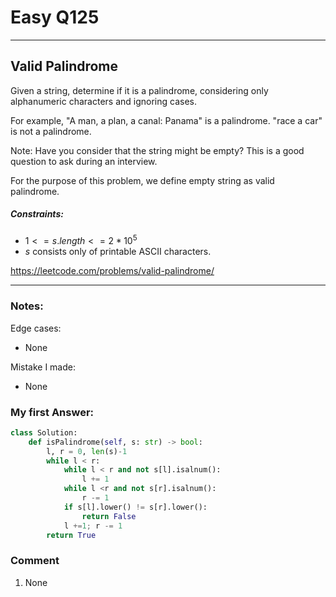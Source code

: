 # Easy Q125

------------------------------
## Valid Palindrome

Given a string, determine if it is a palindrome, considering only alphanumeric characters and ignoring cases.



For example,
"A man, a plan, a canal: Panama" is a palindrome.
"race a car" is not a palindrome.



Note:
Have you consider that the string might be empty? This is a good question to ask during an interview.

For the purpose of this problem, we define empty string as valid palindrome.

##### Constraints:
* $1 <= s.length <= 2 * 10^5$ 
* $s$ consists only of printable ASCII characters.

https://leetcode.com/problems/valid-palindrome/

------------------------------
### Notes:
Edge cases:
* None

Mistake I made:
* None

### My first Answer:
```Python
class Solution:
    def isPalindrome(self, s: str) -> bool:
        l, r = 0, len(s)-1
        while l < r:
            while l < r and not s[l].isalnum():
                l += 1
            while l <r and not s[r].isalnum():
                r -= 1
            if s[l].lower() != s[r].lower():
                return False
            l +=1; r -= 1
        return True
```
### Comment
1. None





